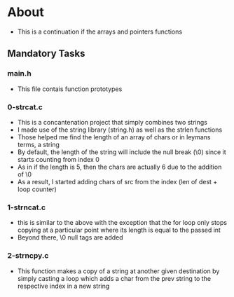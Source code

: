 # About
- This is a continuation if the arrays and pointers functions

## Mandatory Tasks
### main.h
- This file contais function prototypes

### 0-strcat.c
- This is a concantenation project that simply combines two strings
- I made use of the string library (string.h) as well as the strlen functions
- Those helped me find the length of an array of chars or in leymans terms, a string
- By default, the length of the string will include the null break (\0) since it starts counting from index 0
- As in if the length is 5, then the chars are actually 6 due to the addition of \0
- As a result, I started adding chars of src from the index (len of dest + loop counter)

### 1-strncat.c
- this is similar to the above with the exception that the for loop only stops copying at a particular point where its length is equal to the passed int
- Beyond there, \0 null tags are added

### 2-strncpy.c
- This function makes a copy of a string at another given destination by simply casting a loop which adds a char from the prev string to the respective index in a  new string

###
